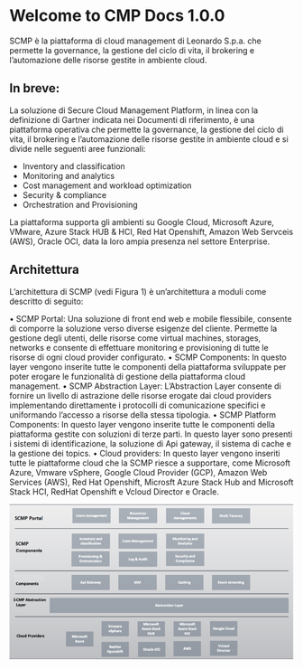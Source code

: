 # Welcome to CMP Docs 1.0.0

SCMP è la piattaforma di cloud management di Leonardo S.p.a. che permette la governance, la gestione del ciclo di vita, il brokering e l’automazione delle risorse gestite in ambiente cloud.


## In breve:

La soluzione di Secure Cloud Management Platform, in linea con la definizione di Gartner indicata nei Documenti di riferimento, è una piattaforma operativa che permette la governance, la gestione del ciclo di vita, il brokering e l’automazione delle risorse gestite in ambiente cloud e si divide nelle seguenti aree funzionali:
*	Inventory and classification
*	Monitoring and analytics
*	Cost management and workload optimization
*	Security & compliance
*	Orchestration and Provisioning

La piattaforma supporta gli ambienti su Google Cloud, Microsoft Azure, VMware, Azure Stack HUB & HCI, Red Hat Openshift, Amazon Web Servceis (AWS), Oracle OCI, data la loro ampia presenza nel settore Enterprise.


## Architettura

L’architettura di SCMP (vedi Figura 1) è un’architettura a moduli come descritto di seguito:

•	SCMP Portal: Una soluzione di front end web e mobile flessibile, consente di comporre la soluzione verso diverse esigenze del cliente. Permette la gestione degli utenti, delle risorse come virtual machines, storages, networks e consente di effettuare monitoring e provisioning di tutte le risorse di ogni cloud provider configurato. 
•	SCMP Components: In questo layer vengono inserite tutte le componenti della piattaforma sviluppate per poter erogare le funzionalità di gestione della piattaforma cloud management.
•	SCMP Abstraction Layer: L’Abstraction Layer consente di fornire un livello di astrazione delle risorse erogate dai cloud providers implementando direttamente i protocolli di comunicazione specifici e uniformando l’accesso a risorse della stessa tipologia.
•	SCMP Platform Components: In questo layer vengono inserite tutte le componenti della piattaforma gestite con soluzioni di terze parti. In questo layer sono presenti i sistemi di identificazione, la soluzione di Api gateway, il sistema di cache e la gestione dei topics.
•	Cloud providers: In questo layer vengono inseriti tutte le piattaforme cloud che la SCMP riesce a supportare, come Microsoft Azure, Vmware vSphere, Google Cloud Provider (GCP), Amazon Web Services (AWS), Red Hat Openshift, Microsft Azure Stack Hub and Microsoft Stack HCI, RedHat Openshift e Vcloud Director e Oracle.


![An example image](images/architettura.png)